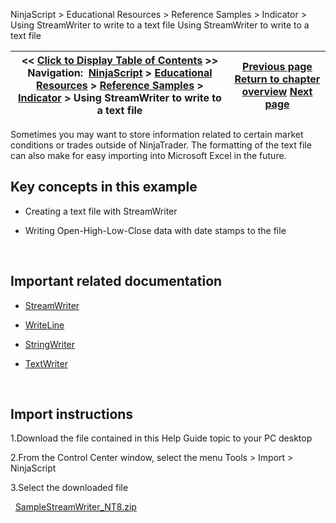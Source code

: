 ﻿
NinjaScript > Educational Resources > Reference Samples > Indicator > Using StreamWriter to write to a text file
Using StreamWriter to write to a text file

| << [Click to Display Table of Contents](using_streamwriter_to_write_to.md) >> **Navigation:**     [NinjaScript](ninjascript.md) > [Educational Resources](educational_resources.md) > [Reference Samples](reference_samples.md) > [Indicator](indicator2.md) > Using StreamWriter to write to a text file | [Previous page](using_streamreader_to_read_fro.md) [Return to chapter overview](indicator2.md) [Next page](using_system_io_file_propertie.md) |
| --- | --- |

Sometimes you may want to store information related to certain market conditions or trades outside of NinjaTrader. The formatting of the text file can also make for easy importing into Microsoft Excel in the future.
 
## Key concepts in this example
- Creating a text file with StreamWriter

- Writing Open-High-Low-Close data with date stamps to the file

 
## Important related documentation
- [StreamWriter](https://learn.microsoft.com/en-us/dotnet/api/system.io.streamwriter?view=netframework-4.8)

- [WriteLine](https://learn.microsoft.com/en-us/dotnet/api/system.io.textwriter.writeline?view=netframework-4.8)

- [StringWriter](https://learn.microsoft.com/en-us/dotnet/api/system.io.stringwriter?view=netframework-4.8)

- [TextWriter](https://learn.microsoft.com/en-us/dotnet/api/system.io.textwriter?view=netframework-4.8)

 
## Import instructions
1.Download the file contained in this Help Guide topic to your PC desktop

2.From the Control Center window, select the menu Tools > Import > NinjaScript

3.Select the downloaded file

 
[SampleStreamWriter_NT8.zip](https://ninjatrader.com/support/helpGuides/nt8/samples/SampleStreamWriter_NT8.zip)
